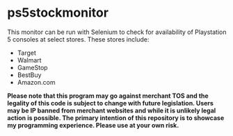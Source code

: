 # ps5stockmonitor

This monitor can be run with Selenium to check for availability of Playstation 5 consoles at select stores.
These stores include:
- Target
- Walmart
- GameStop
- BestBuy
- Amazon.com

**Please note that this program may go against merchant TOS and the legality of this code is subject to change with future legislation. Users may be IP banned from merchant websites and while it is unlikely legal action is possible. The primary intention of this repository is to showcase my programming experience. Please use at your own risk.**
